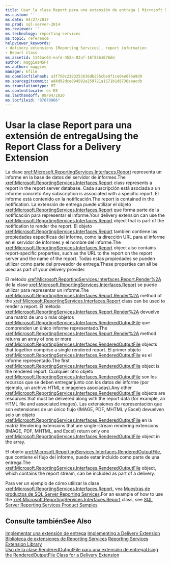 ```yaml
---
title: Usar la clase Report para una extensión de entrega | Microsoft Docs
ms.custom: ''
ms.date: 04/27/2017
ms.prod: sql-server-2014
ms.reviewer: ''
ms.technology: reporting-services
ms.topic: reference
helpviewer_keywords:
- delivery extensions [Reporting Services], report information
- Report class
ms.assetid: 1145ac63-eafd-452a-82af-16f85b1676dd
author: maggiesMSFT
ms.author: maggies
manager: kfile
ms.openlocfilehash: a3f750c2383253636db255cbe9f1ce0ee676a9d9
ms.sourcegitcommit: ad4d92dce894592a259721a1571b1d8736abacdb
ms.translationtype: MT
ms.contentlocale: es-ES
ms.lasthandoff: 08/04/2020
ms.locfileid: "87678066"
---
```

# <a name="using-the-report-class-for-a-delivery-extension"></a><span data-ttu-id="2343c-102">Usar la clase Report para una extensión de entrega</span><span class="sxs-lookup"><span data-stu-id="2343c-102">Using the Report Class for a Delivery Extension</span></span>
  <span data-ttu-id="2343c-103">La clase <xref:Microsoft.ReportingServices.Interfaces.Report> representa un informe en la base de datos del servidor de informes.</span><span class="sxs-lookup"><span data-stu-id="2343c-103">The <xref:Microsoft.ReportingServices.Interfaces.Report> class represents a report in the report server database.</span></span> <span data-ttu-id="2343c-104">Cada suscripción está asociada a un informe concreto.</span><span class="sxs-lookup"><span data-stu-id="2343c-104">Any subscription is associated with a specific report.</span></span> <span data-ttu-id="2343c-105">El informe está contenido en la notificación.</span><span class="sxs-lookup"><span data-stu-id="2343c-105">The report is contained in the notification.</span></span> <span data-ttu-id="2343c-106">La extensión de entrega puede utilizar el objeto <xref:Microsoft.ReportingServices.Interfaces.Report> que forma parte de la notificación para representar el informe.</span><span class="sxs-lookup"><span data-stu-id="2343c-106">Your delivery extension can use the <xref:Microsoft.ReportingServices.Interfaces.Report> object that is part of the notification to render the report.</span></span> <span data-ttu-id="2343c-107">El objeto <xref:Microsoft.ReportingServices.Interfaces.Report> también contiene las propiedades específicas del informe, como la dirección URL para el informe en el servidor de informes y el nombre del informe.</span><span class="sxs-lookup"><span data-stu-id="2343c-107">The <xref:Microsoft.ReportingServices.Interfaces.Report> object also contains report-specific properties, such as the URL to the report on the report server and the name of the report.</span></span> <span data-ttu-id="2343c-108">Todas estas propiedades se pueden utilizar como parte del proveedor de entrega.</span><span class="sxs-lookup"><span data-stu-id="2343c-108">These properties can all be used as part of your delivery provider.</span></span>  
  
 <span data-ttu-id="2343c-109">El método <xref:Microsoft.ReportingServices.Interfaces.Report.Render%2A> de la clase <xref:Microsoft.ReportingServices.Interfaces.Report> se puede utilizar para representar un informe.</span><span class="sxs-lookup"><span data-stu-id="2343c-109">The <xref:Microsoft.ReportingServices.Interfaces.Report.Render%2A> method of the <xref:Microsoft.ReportingServices.Interfaces.Report> class can be used to render a report.</span></span> <span data-ttu-id="2343c-110">El método <xref:Microsoft.ReportingServices.Interfaces.Report.Render%2A> devuelve una matriz de uno o más objetos <xref:Microsoft.ReportingServices.Interfaces.RenderedOutputFile> que comprenden un único informe representado.</span><span class="sxs-lookup"><span data-stu-id="2343c-110">The <xref:Microsoft.ReportingServices.Interfaces.Report.Render%2A> method returns an array of one or more <xref:Microsoft.ReportingServices.Interfaces.RenderedOutputFile> objects that together comprise a single rendered report.</span></span> <span data-ttu-id="2343c-111">El primer objeto <xref:Microsoft.ReportingServices.Interfaces.RenderedOutputFile> es el informe representado.</span><span class="sxs-lookup"><span data-stu-id="2343c-111">The first <xref:Microsoft.ReportingServices.Interfaces.RenderedOutputFile> object is the rendered report.</span></span> <span data-ttu-id="2343c-112">Cualquier otro objeto <xref:Microsoft.ReportingServices.Interfaces.RenderedOutputFile> son los recursos que se deben entregar junto con los datos del informe (por ejemplo, un archivo HTML e imágenes asociadas).</span><span class="sxs-lookup"><span data-stu-id="2343c-112">Any other <xref:Microsoft.ReportingServices.Interfaces.RenderedOutputFile> objects are resources that must be delivered along with the report data (for example, an HTML file and associated images).</span></span> <span data-ttu-id="2343c-113">Las extensiones de representación que son extensiones de un único flujo (IMAGE, PDF, MHTML y Excel) devuelven solo un objeto <xref:Microsoft.ReportingServices.Interfaces.RenderedOutputFile> en la matriz.</span><span class="sxs-lookup"><span data-stu-id="2343c-113">Rendering extensions that are single-stream rendering extensions (IMAGE, PDF, MHTML, and Excel) return only one <xref:Microsoft.ReportingServices.Interfaces.RenderedOutputFile> object in the array.</span></span>  
  
 <span data-ttu-id="2343c-114">El objeto <xref:Microsoft.ReportingServices.Interfaces.RenderedOutputFile>, que contiene el flujo del informe, puede estar incluido como parte de una entrega.</span><span class="sxs-lookup"><span data-stu-id="2343c-114">The <xref:Microsoft.ReportingServices.Interfaces.RenderedOutputFile> object, which contains the report stream, can be included as part of a delivery.</span></span>  
  
 <span data-ttu-id="2343c-115">Para ver un ejemplo de cómo utilizar la clase <xref:Microsoft.ReportingServices.Interfaces.Report>, vea [Muestras de productos de SQL Server Reporting Services](https://go.microsoft.com/fwlink/?LinkId=177889).</span><span class="sxs-lookup"><span data-stu-id="2343c-115">For an example of how to use the <xref:Microsoft.ReportingServices.Interfaces.Report> class, see [SQL Server Reporting Services Product Samples](https://go.microsoft.com/fwlink/?LinkId=177889)</span></span>  
  
## <a name="see-also"></a><span data-ttu-id="2343c-116">Consulte también</span><span class="sxs-lookup"><span data-stu-id="2343c-116">See Also</span></span>  
 <span data-ttu-id="2343c-117">[Implementar una extensión de entrega](implementing-a-delivery-extension.md) </span><span class="sxs-lookup"><span data-stu-id="2343c-117">[Implementing a Delivery Extension](implementing-a-delivery-extension.md) </span></span>  
 <span data-ttu-id="2343c-118">[Biblioteca de extensiones de Reporting Services](../reporting-services-extension-library.md) </span><span class="sxs-lookup"><span data-stu-id="2343c-118">[Reporting Services Extension Library](../reporting-services-extension-library.md) </span></span>  
 [<span data-ttu-id="2343c-119">Uso de la clase RenderedOutputFile para una extensión de entrega</span><span class="sxs-lookup"><span data-stu-id="2343c-119">Using the RenderedOutputFile Class for a Delivery Extension</span></span>](using-the-renderedoutputfile-class-for-a-delivery-extension.md)  
  
  
